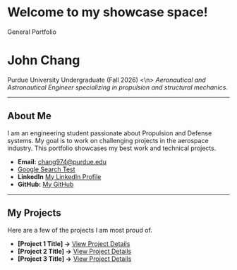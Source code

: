 # Welcome to my showcase space!
General Portfolio
# John Chang
Purdue University Undergraduate (Fall 2026)
<\n>
*Aeronautical and Astronautical Engineer specializing in propulsion and structural mechanics.*

---



## About Me

I am an engineering student passionate about Propulsion and Defense systems. My goal is to work on challenging projects in the aerospace industry. This portfolio showcases my best work and technical projects.

* **Email:** chang974@purdue.edu
* <a href="https://www.google.com" target="_blank">Google Search Test</a>
* **LinkedIn** <a href="https://www.linkedin.com/in/-john-chang/" target="_blank">My LinkedIn Profile</a>
* **GitHub:** [My GitHub](https://github.com/thejjc)

---

## My Projects

Here are a few of the projects I am most proud of.

* **[Project 1 Title] →** [View Project Details](project1.md)
* **[Project 2 Title] →** [View Project Details](project2.md)
* **[Project 3 Title] →** [View Project Details](project3.md)
